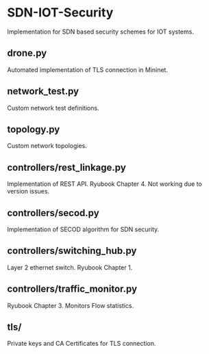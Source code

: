 # SDN-IOT-Security
Implementation for SDN based security schemes for IOT systems.
## drone.py
Automated implementation of TLS connection in Mininet.
## network_test.py
Custom network test definitions.
## topology.py
Custom network topologies.
## controllers/rest_linkage.py
Implementation of REST API. Ryubook Chapter 4. Not working due to version issues.
## controllers/secod.py
Implementation of SECOD algorithm for SDN security.
## controllers/switching_hub.py
Layer 2 ethernet switch. Ryubook Chapter 1.
## controllers/traffic_monitor.py
Ryubook Chapter 3. Monitors Flow statistics.
## tls/
Private keys and CA Certificates for TLS connection.
